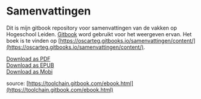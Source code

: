 # Samenvattingen

Dit is mijn gitbook repository voor samenvattingen van de vakken op Hogeschool Leiden. [Gitbook](https://gitbook.com) word gebruikt voor het weergeven ervan. Het boek is te vinden op [https://oscarteg.gitbooks.io/samenvattingen/content/](https://oscarteg.gitbooks.io/samenvattingen/content/). 


[Download as PDF](https://www.gitbook.com/download/pdf/book/oscarteg/samenvattingen)  
[Download as EPUB](https://www.gitbook.com/download/epub/book/oscarteg/samenvattingen)  
[Download as Mobi](https://www.gitbook.com/download/mobi/book/oscarteg/samenvattingen)  

source: [https://toolchain.gitbook.com/ebook.html](https://toolchain.gitbook.com/ebook.html)
